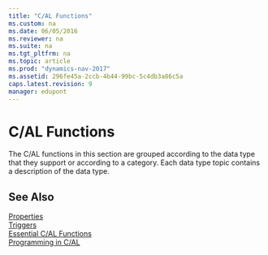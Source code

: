 ```yaml
---
title: "C/AL Functions"
ms.custom: na
ms.date: 06/05/2016
ms.reviewer: na
ms.suite: na
ms.tgt_pltfrm: na
ms.topic: article
ms.prod: "dynamics-nav-2017"
ms.assetid: 296fe45a-2ccb-4b44-99bc-5c4db3a86c5a
caps.latest.revision: 9
manager: edupont
---
```

# C/AL Functions
The C/AL functions in this section are grouped according to the data type that they support or according to a category. Each data type topic contains a description of the data type.  

## See Also  
 [Properties](Properties.md)   
 [Triggers](Triggers.md)   
 [Essential C/AL Functions](Essential-C-AL-Functions.md)   
 [Programming in C/AL](Programming-in-C-AL.md)
